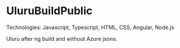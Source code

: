 # UluruBuildPublic

Technologies: Javascript, Typescript, HTML, CSS, Angular, Node.js

Uluru after ng build and without Azure jsons.
